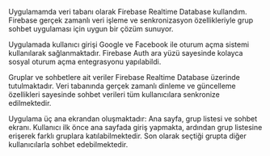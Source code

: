 Uygulamamda veri tabanı olarak Firebase Realtime Database kullandım. Firebase gerçek zamanlı veri işleme ve 
senkronizasyon özellikleriyle grup sohbet uygulaması için uygun bir çözüm sunuyor.

Uygulamada kullanıcı girişi Google ve Facebook ile oturum açma sistemi kullanılarak sağlanmaktadır. 
Firebase Auth ara yüzü sayesinde kolayca sosyal oturum açma entegrasyonu yapılabildi.

Gruplar ve sohbetlere ait veriler Firebase Realtime Database üzerinde tutulmaktadır. Veri tabanında gerçek zamanlı dinleme ve 
güncelleme özellikleri sayesinde sohbet verileri tüm kullanıcılara senkronize edilmektedir.

Uygulama üç ana ekrandan oluşmaktadır: Ana sayfa, grup listesi ve sohbet ekranı. Kullanıcı ilk önce ana sayfada giriş yapmakta, ardından grup listesine erişerek 
farklı gruplara katılabilmektedir. Son olarak seçtiği grupta diğer kullanıcılarla sohbet edebilmektedir.
